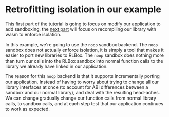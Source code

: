 # Retrofitting isolation in our example

This first part of the tutorial is going to focus on modify our application to
add sandboxing, the [next part](./wasm-sandbox.md) will focus on recompiling our
library with wasm to enforce isolation.

In this example, we're going to use the `noop` sandbox backend. The `noop`
sandbox does not actually enforce isolation, it is simply a tool that makes it
easier to port new libraries to RLBox. The `noop` sandbox does nothing more than
turn our calls into the RLBox sandbox into normal function calls to the library
we already have linked in our application.

The reason for this `noop` backend is that it supports incrementally porting our
application. Instead of having to worry about trying to change all our library
interfaces at once (to account for ABI differences between a sandbox and our
normal library), and deal with the resulting head-aches. We can change gradually
change our function calls from normal library calls, to sandbox calls, and at
each step test that our application continues to work as expected.


